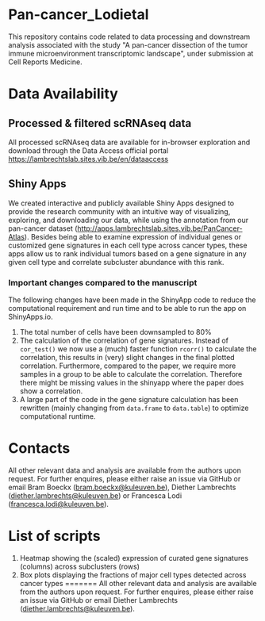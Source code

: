 # Pan-cancer_Lodietal
This repository contains code related to data processing and downstream analysis associated with the study "A pan-cancer dissection of the tumor immune microenvironment transcriptomic landscape", under submission at Cell Reports Medicine.

# Data Availability
## Processed & filtered scRNAseq data
All processed scRNAseq data are available for in-browser exploration and download through the Data Access official portal https://lambrechtslab.sites.vib.be/en/dataaccess

## Shiny Apps
We created interactive and publicly available Shiny Apps designed to provide the research community with an intuitive way of visualizing, exploring, and downloading our data, while using the annotation from our pan-cancer dataset (http://apps.lambrechtslab.sites.vib.be/PanCancer-Atlas). 
Besides being able to examine expression of individual genes or customized gene signatures in each cell type across cancer types, these apps allow us to rank individual tumors based on a gene signature in any given cell type and correlate subcluster abundance with this rank.

### Important changes compared to the manuscript
The following changes have been made in the ShinyApp code to reduce the computational requirement and run time and to be able to run the app on ShinyApps.io.
1. The total number of cells have been downsampled to 80%
2. The calculation of the correlation of gene signatures. Instead of `cor_test()` we now use a (much) faster function `rcorr()` to calculate the correlation, this results in (very) slight changes in the final plotted correlation. Furthermore, compared to the paper, we require more samples in a group to be able to calculate the correlation. Therefore there might be missing values in the shinyapp where the paper does show a correlation.
3. A large part of the code in the gene signature calculation has been rewritten (mainly changing from `data.frame` to `data.table`) to optimize computational runtime.

# Contacts
All other relevant data and analysis are available from the authors upon request. For further enquires, please either raise an issue via GitHub or email Bram Boeckx (bram.boeckx@kuleuven.be), Diether Lambrechts (diether.lambrechts@kuleuven.be) or Francesca Lodi (francesca.lodi@kuleuven.be).

# List of scripts
1) Heatmap showing the (scaled) expression of curated gene signatures (columns) across subclusters (rows)
2) Box plots displaying the fractions of major cell types detected across cancer types
=======
All other relevant data and analysis are available from the authors upon request. For further enquires, please either raise an issue via GitHub or email Diether Lambrechts (diether.lambrechts@kuleuven.be). 

